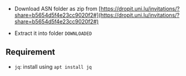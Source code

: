 
- Download ASN folder as zip from [https://dropit.uni.lu/invitations/?share=b5654d5f4e23cc9020f2#](https://dropit.uni.lu/invitations/?share=b5654d5f4e23cc9020f2#)

- Extract it into folder `DOWNLOADED`

## Requirement
- `jq`: install using `apt install jq`
